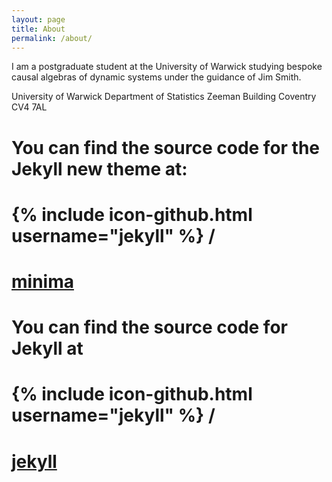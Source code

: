 ```yaml
---
layout: page
title: About
permalink: /about/
---
```


I am a postgraduate student at the University of Warwick studying bespoke causal algebras of dynamic systems under the guidance of Jim Smith. 

University of Warwick 
Department of Statistics
Zeeman Building 
Coventry
CV4 7AL

# You can find the source code for the Jekyll new theme at:
# {% include icon-github.html username="jekyll" %} /
# [minima](https://github.com/jekyll/minima)
# 
# You can find the source code for Jekyll at
# {% include icon-github.html username="jekyll" %} /
# [jekyll](https://github.com/jekyll/jekyll)
